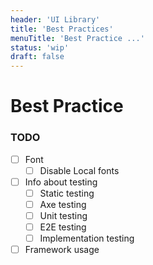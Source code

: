 ```yaml
---
header: 'UI Library'
title: 'Best Practices'
menuTitle: 'Best Practice ...'
status: 'wip'
draft: false
---
```


# Best Practice

### TODO

- [ ] Font
  - [ ] Disable Local fonts
- [ ] Info about testing
  - [ ] Static testing
  - [ ] Axe testing
  - [ ] Unit testing
  - [ ] E2E testing
  - [ ] Implementation testing
- [ ] Framework usage
